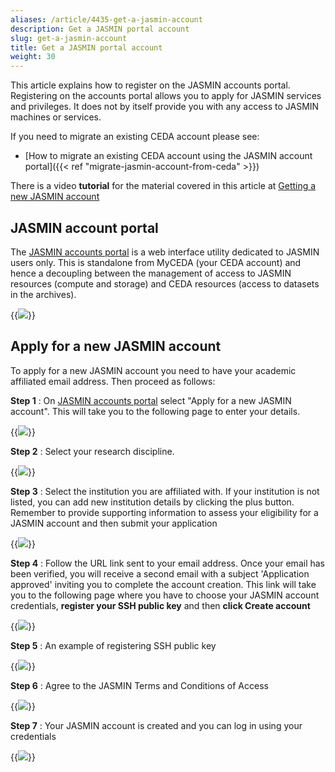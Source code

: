 ```yaml
---
aliases: /article/4435-get-a-jasmin-account
description: Get a JASMIN portal account
slug: get-a-jasmin-account
title: Get a JASMIN portal account
weight: 30
---
```


This article explains how to register on the JASMIN accounts portal.
Registering on the accounts portal allows you to apply for JASMIN services and
privileges. It does not by itself provide you with any access to JASMIN
machines or services.

If you need to migrate an existing CEDA account please see:

- [How to migrate an existing CEDA account using the JASMIN account portal]({{< ref "migrate-jasmin-account-from-ceda" >}})

There is a video **tutorial** for the material covered in this article at
[Getting a new JASMIN
account](https://www.youtube.com/watch?v=UMrUB7UKNcc&index=2&list=PLyBwrm7gQcuV3I1zrI8Rop2WgEP6vPXJL)

## JASMIN account portal

The [JASMIN accounts portal](https://accounts.jasmin.ac.uk/) is a web
interface utility dedicated to JASMIN users only. This is standalone from
MyCEDA (your CEDA account) and hence a decoupling between the management of
access to JASMIN resources (compute and storage) and CEDA resources (access to
datasets in the archives).

{{<image src="img/docs/get-a-jasmin-account/file-cGUc81o2HG.png" caption="JASMIN accounts portal">}}

## Apply for a new JASMIN account

To apply for a new JASMIN account you need to have your academic affiliated
email address. Then proceed as follows:

**Step 1** : On [JASMIN accounts portal](https://accounts.jasmin.ac.uk/)
select "Apply for a new JASMIN account". This will take you to the following
page to enter your details.

{{<image src="img/docs/get-a-jasmin-account/file-02LXgtpr1G.png" caption="Application details page">}}

**Step 2** : Select your research discipline.

{{<image src="img/docs/get-a-jasmin-account/file-OBizwG5pAb.png" caption="Research discipline">}}

**Step 3** : Select the institution you are affiliated with. If your
institution is not listed, you can add new institution details by clicking the
plus button. Remember to provide supporting information to assess your
eligibility for a JASMIN account and then submit your application

{{<image src="img/docs/get-a-jasmin-account/file-naVrzJTryc.png" caption="Select institution">}}

**Step 4** : Follow the URL link sent to your email address. Once your email
has been verified, you will receive a second email with a subject 'Application
approved' inviting you to complete the account creation. This link will take
you to the following page where you have to choose your JASMIN account
credentials, **register your SSH public key** and then **click Create
account**

{{<image src="img/docs/get-a-jasmin-account/file-02LXgtpr1G.png" caption="Create account">}}

**Step 5** : An example of registering SSH public key

{{<image src="img/docs/get-a-jasmin-account/file-nxDCKF4WAc.png" caption="Add public key">}}

**Step 6** : Agree to the JASMIN Terms and Conditions of Access

{{<image src="img/docs/get-a-jasmin-account/file-RkGZaPnIVT.png" caption="Accept conditions of use">}}

**Step 7** : Your JASMIN account is created and you can log in using your
credentials

{{<image src="img/docs/get-a-jasmin-account/file-pk5LZMFzVE.png" caption="Try login">}}
